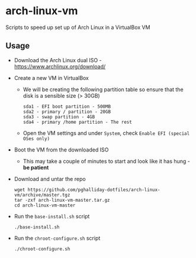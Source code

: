 # arch-linux-vm

Scripts to speed up set up of Arch Linux in a VirtualBox VM

## Usage

- Download the Arch Linux dual ISO - https://www.archlinux.org/download/
- Create a new VM in VirtualBox
  - We will be creating the following partition table so ensure that the disk is a sensible size (> 30GB)

    ```
    sda1 - EFI boot partition - 500MB
    sda2 - primary / partition - 20GB
    sda3 - swap partition - 4GB
    sda4 - primary /home partition - The rest
    ```

  - Open the VM settings and under `System`, check `Enable EFI (special OSes only)`
- Boot the VM from the downloaded ISO
  - This may take a couple of minutes to start and look like it has hung - **be patient**
- Download and untar the repo

  ```
  wget https://github.com/pghalliday-dotfiles/arch-linux-vm/archive/master.tgz
  tar -zxf arch-linux-vm-master.tar.gz
  cd arch-linux-vm-master
  ```

- Run the `base-install.sh` script

  ```
  ./base-install.sh
  ```

- Run the `chroot-configure.sh` script

  ```
  ./chroot-configure.sh
  ```
